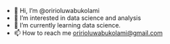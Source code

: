 - 👋 Hi, I’m @oririoluwabukolami
- 👀 I’m interested in data science and analysis 
- 🌱 I’m currently learning data science.
- 📫 How to reach me oririoluwabukolami@gmail.com

<!---
oririoluwabukolami/oririoluwabukolami is a ✨ special ✨ repository because its `README.md` (this file) appears on your GitHub profile.
You can click the Preview link to take a look at your changes.
--->
